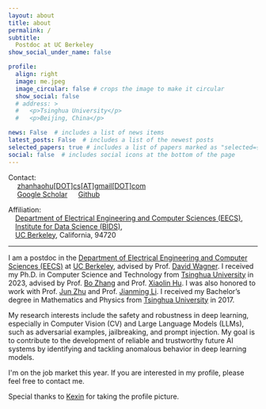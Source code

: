 ```yaml
---
layout: about
title: about
permalink: /
subtitle: 
  Postdoc at UC Berkeley
show_social_under_name: false

profile:
  align: right
  image: me.jpeg
  image_circular: false # crops the image to make it circular
  show_social: false
  # address: >
  #   <p>Tsinghua University</p>
  #   <p>Beijing, China</p>

news: False  # includes a list of news items
latest_posts: False  # includes a list of the newest posts
selected_papers: true # includes a list of papers marked as "selected={true}"
social: false  # includes social icons at the bottom of the page
---
```


Contact:\
&emsp; <a href="mailto:{{ site.email | encode_email }}" title="email"><i class="fas fa-envelope"></i> zhanhaohu[DOT]cs[AT]gmail[DOT]com</a> \
&emsp; <a href="https://scholar.google.com/citations?user={{ site.scholar_userid }}" title="Google Scholar"><i class="ai ai-google-scholar"></i> Google Scholar</a>
&emsp; <a href="https://github.com/{{ site.github_username }}" title="GitHub"><i class="fab fa-github"></i> Github</a>

Affiliation:\
&emsp;[Department of Electrical Engineering and Computer Sciences (EECS)](https://eecs.berkeley.edu/),\
&emsp;[Institute for Data Science (BIDS)](https://bids.berkeley.edu/),\
&emsp;[UC Berkeley](https://www.berkeley.edu/), California, 94720

<hr />

I am a postdoc in the [Department of Electrical Engineering and Computer Sciences (EECS)](https://eecs.berkeley.edu/) at [UC Berkeley](https://www.berkeley.edu/), advised by Prof. [David Wagner](https://people.eecs.berkeley.edu/~daw/). I received my Ph.D. in Computer Science and Technology from [Tsinghua University](https://www.tsinghua.edu.cn/en/) in 2023, advised by Prof. [Bo Zhang](https://www.cs.tsinghua.edu.cn/csen/info/1059/4006.htm) and Prof. [Xiaolin Hu](http://xlhu.cn/). I  was also honored to work with Prof. [Jun Zhu](https://ml.cs.tsinghua.edu.cn/~jun/index.shtml) and Prof. [Jianming Li](https://www.cs.tsinghua.edu.cn/info/1122/3567.htm). I received my Bachelor’s degree in Mathematics and Physics from [Tsinghua University](https://www.tsinghua.edu.cn/en/) in 2017. 

My research interests include the safety and robustness in deep learning, especially in Computer Vision (CV) and Large Language Models (LLMs), such as adversarial examples, jailbreaking, and prompt injection. My goal is to contribute to the development of reliable and trustworthy future AI systems by identifying and tackling anomalous behavior in deep learning models.

<p class="emphasis">I'm on the job market this year. If you are interested in my profile, please feel free to contact me.</p>


Special thanks to [Kexin](https://quekexin.github.io/) for taking the profile picture.
<!-- , including visual classification, visual detection, point-cloud detection, and federated learning models. -->